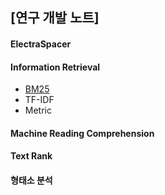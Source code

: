## [연구 개발 노트]

#### ElectraSpacer

#### Information Retrieval
- [BM25](https://github.com/jaeyeongs/research-develpoment/tree/main/IR/BM25)
- TF-IDF
- Metric

#### Machine Reading Comprehension

#### Text Rank


#### 형태소 분석
